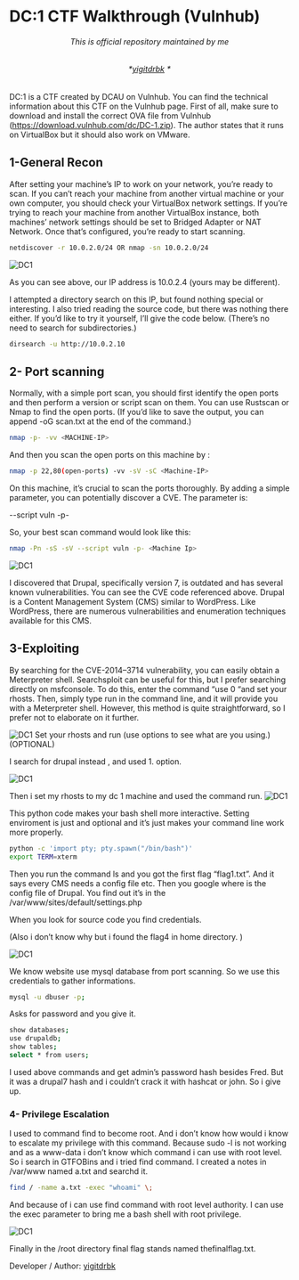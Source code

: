 # DC:1 CTF Walkthrough (Vulnhub) 

###### <p align="center"> *This is official repository maintained by me*</center> </p>
###### <p align="center"> *[yigitdrbk](https://www.instagram.com/yigitdrbk/) *</center> </p>

DC:1 is a CTF created by DCAU on Vulnhub. You can find the technical information about this CTF on the Vulnhub page. First of all, make sure to download and install the correct OVA file from Vulnhub (https://download.vulnhub.com/dc/DC-1.zip). The author states that it runs on VirtualBox but it should also work on VMware.

## 1-General Recon
 
After setting your machine’s IP to work on your network, you’re ready to scan. If you can’t reach your machine from another virtual machine or your own computer, you should check your VirtualBox network settings. If you’re trying to reach your machine from another VirtualBox instance, both machines’ network settings should be set to Bridged Adapter or NAT Network. Once that’s configured, you’re ready to start scanning.

```bash
netdiscover -r 10.0.2.0/24 OR nmap -sn 10.0.2.0/24
```

![DC1](/https://miro.medium.com/v2/resize:fit:1100/format:webp/1*qleG8B44yWr622FFIfpGBA.png "DC1")

As you can see above, our IP address is 10.0.2.4 (yours may be different).

I attempted a directory search on this IP, but found nothing special or interesting. I also tried reading the source code, but there was nothing there either.
If you’d like to try it yourself, I’ll give the code below.
(There’s no need to search for subdirectories.)

```bash
dirsearch -u http://10.0.2.10
```
## 2- Port scanning

Normally, with a simple port scan, you should first identify the open ports and then perform a version or script scan on them. You can use Rustscan or Nmap to find the open ports. (If you’d like to save the output, you can append -oG scan.txt at the end of the command.)

```bash
nmap -p- -vv <MACHINE-IP>
```
And then you scan the open ports on this machine by :
```bash
nmap -p 22,80(open-ports) -vv -sV -sC <Machine-IP>
```
On this machine, it’s crucial to scan the ports thoroughly. By adding a simple parameter, you can potentially discover a CVE. The parameter is:

--script vuln -p- <Machine IP>

So, your best scan command would look like this:

```bash
nmap -Pn -sS -sV --script vuln -p- <Machine Ip>
```
![DC1](https://miro.medium.com/v2/resize:fit:828/format:webp/1*G29V3YZdWyH9CMG_CUNDGw.png "DC1")

I discovered that Drupal, specifically version 7, is outdated and has several known vulnerabilities. You can see the CVE code referenced above. Drupal is a Content Management System (CMS) similar to WordPress. Like WordPress, there are numerous vulnerabilities and enumeration techniques available for this CMS.

## 3-Exploiting

By searching for the CVE-2014–3714 vulnerability, you can easily obtain a Meterpreter shell. Searchsploit can be useful for this, but I prefer searching directly on msfconsole. To do this, enter the command “use 0 “and set your rhosts. Then, simply type run in the command line, and it will provide you with a Meterpreter shell. However, this method is quite straightforward, so I prefer not to elaborate on it further.

![DC1](https://miro.medium.com/v2/resize:fit:1100/format:webp/1*JJ8qJsskJ8A2esfvIipxrw.png "DC1")
Set your rhosts and run (use options to see what are you using.)(OPTIONAL)

I search for drupal instead , and used 1. option.

![DC1](https://miro.medium.com/v2/resize:fit:828/format:webp/1*Q-7xukBHeaVWPKeq9X5bqA.png "DC1")

Then i set my rhosts to my dc 1 machine and used the command run.
![DC1](https://miro.medium.com/v2/resize:fit:828/format:webp/1*G4Ls7RJkYrvC2M4FHSMfTA.png "DC1")

This python code makes your bash shell more interactive. Setting enviroment is just and optional and it’s just makes your command line work more properly.
```bash
python -c 'import pty; pty.spawn("/bin/bash")'
export TERM=xterm
```
Then you run the command ls and you got the first flag “flag1.txt”. And it says every CMS needs a config file etc. Then you google where is the config file of Drupal. You find out it’s in the
/var/www/sites/default/settings.php

When you look for source code you find credentials.

(Also i don’t know why but i found the flag4 in home directory. )

![DC1](https://miro.medium.com/v2/resize:fit:640/format:webp/1*XS0cfy-ebmqtANIQZDICaQ.png "DC1")

We know website use mysql database from port scanning. So we use this credentials to gather informations.

```bash
mysql -u dbuser -p;
```
Asks for password and you give it.

```bash
show databases;
use drupaldb;
show tables;
select * from users;
```

I used above commands and get admin’s password hash besides Fred. But it was a drupal7 hash and i couldn’t crack it with hashcat or john. So i give up.

 ### 4- Privilege Escalation

I used to command find to become root. And i don’t know how would i know to escalate my privilege with this command. Because sudo -l is not working and as a www-data i don’t know which command i can use with root level. So i search in GTFOBins and i tried find command. I created a notes in /var/www named a.txt and searchd it.

```bash
find / -name a.txt -exec "whoami" \;
```
And because of i can use find command with root level authority. I can use the exec parameter to bring me a bash shell with root privilege.

![DC1](https://miro.medium.com/v2/resize:fit:786/format:webp/1*BcSNHaY0CHpqPCJVbUtSIA.png "DC1")

Finally in the /root directory final flag stands named thefinalflag.txt.

Developer / Author: [yigitdrbk](https://www.instagram.com/yigitdrbk/)